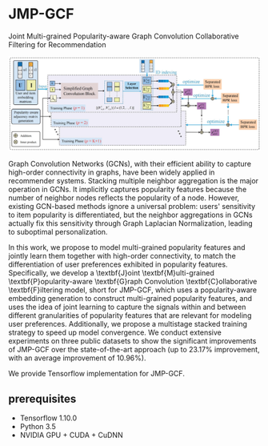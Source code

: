 # JMP-GCF
Joint Multi-grained Popularity-aware Graph Convolution Collaborative Filtering for Recommendation

![framework of JMP-GCF](model.jpg)


Graph Convolution Networks (GCNs), with their efficient ability to capture high-order connectivity in graphs, have been widely applied in recommender systems. 
Stacking multiple neighbor aggregation is the major operation in GCNs. It implicitly captures popularity features because the number of neighbor nodes reflects the popularity of a node.
However, existing GCN-based methods ignore a universal problem: users' sensitivity to item popularity is differentiated, but the neighbor aggregations in GCNs actually fix this sensitivity through Graph Laplacian Normalization, leading to suboptimal personalization.
			
In this work, we propose to model multi-grained popularity features and jointly learn them together with high-order connectivity, to match the differentiation of user preferences exhibited in popularity features. Specifically, we develop a \textbf{J}oint \textbf{M}ulti-grained \textbf{P}opularity-aware \textbf{G}raph Convolution \textbf{C}ollaborative \textbf{F}iltering model, short for JMP-GCF, which uses a popularity-aware embedding generation to construct multi-grained popularity features, and uses the idea of joint learning to capture the signals within and between different granularities of popularity features that are relevant for modeling user preferences. Additionally, we propose a multistage stacked training strategy to speed up model convergence. We conduct extensive experiments on three public datasets to show the significant improvements of JMP-GCF over the state-of-the-art approach (up to 23.17\% improvement, with an average improvement of 10.96\%).

We provide Tensorflow implementation for JMP-GCF.

## prerequisites

- Tensorflow 1.10.0
- Python 3.5
- NVIDIA GPU + CUDA + CuDNN
